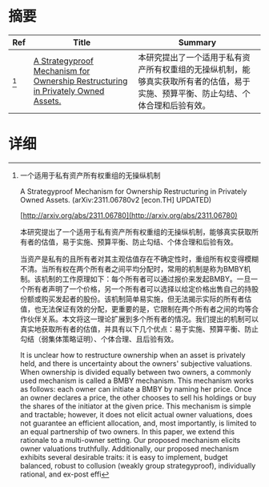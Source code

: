 # 摘要

| Ref | Title | Summary |
| --- | --- | --- |
| [^1] | [A Strategyproof Mechanism for Ownership Restructuring in Privately Owned Assets.](http://arxiv.org/abs/2311.06780) | 本研究提出了一个适用于私有资产所有权重组的无操纵机制，能够真实获取所有者的估值，易于实施、预算平衡、防止勾结、个体合理和后验有效。 |

# 详细

[^1]: 一个适用于私有资产所有权重组的无操纵机制

    A Strategyproof Mechanism for Ownership Restructuring in Privately Owned Assets. (arXiv:2311.06780v2 [econ.TH] UPDATED)

    [http://arxiv.org/abs/2311.06780](http://arxiv.org/abs/2311.06780)

    本研究提出了一个适用于私有资产所有权重组的无操纵机制，能够真实获取所有者的估值，易于实施、预算平衡、防止勾结、个体合理和后验有效。

    

    当资产是私有的且所有者对其主观估值存在不确定性时，重组所有权变得模糊不清。当所有权在两个所有者之间平均分配时，常用的机制是称为BMBY机制。该机制的工作原理如下：每个所有者可以通过报价来发起BMBY。一旦一个所有者声明了一个价格，另一个所有者可以选择以给定价格出售自己的持股份额或购买发起者的股份。该机制简单易实施，但无法揭示实际的所有者估值，也无法保证有效的分配，更重要的是，它限制在两个所有者之间的均等合作伙伴关系。本文将这一理论扩展到多个所有者的情况。我们提出的机制可以真实地获取所有者的估值，并具有以下几个优点：易于实施、预算平衡、防止勾结（弱集体策略证明）、个体合理、且后验有效。

    It is unclear how to restructure ownership when an asset is privately held, and there is uncertainty about the owners' subjective valuations. When ownership is divided equally between two owners, a commonly used mechanism is called a BMBY mechanism. This mechanism works as follows: each owner can initiate a BMBY by naming her price. Once an owner declares a price, the other chooses to sell his holdings or buy the shares of the initiator at the given price. This mechanism is simple and tractable; however, it does not elicit actual owner valuations, does not guarantee an efficient allocation, and, most importantly, is limited to an equal partnership of two owners. In this paper, we extend this rationale to a multi-owner setting. Our proposed mechanism elicits owner valuations truthfully. Additionally, our proposed mechanism exhibits several desirable traits: it is easy to implement, budget balanced, robust to collusion (weakly group strategyproof), individually rational, and ex-post effi
    

